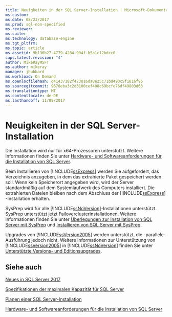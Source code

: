 ```yaml
---
title: Neuigkeiten in der SQL Server-Installation | Microsoft-Dokumentation
ms.custom: 
ms.date: 08/23/2017
ms.prod: sql-non-specified
ms.reviewer: 
ms.suite: 
ms.technology: database-engine
ms.tgt_pltfrm: 
ms.topic: article
ms.assetid: 9b136b27-4779-4284-904f-b5a1c12bdcc0
caps.latest.revision: "4"
author: MikeRayMSFT
ms.author: mikeray
manager: jhubbard
ms.workload: On Demand
ms.openlocfilehash: d41437182f423016da8e25c71bd493c5f1816f95
ms.sourcegitcommit: 9678eba3c2d3100cef408c69bcfe76df49803d63
ms.translationtype: MT
ms.contentlocale: de-DE
ms.lasthandoff: 11/09/2017
---
```

# <a name="what39s-new-in-sql-server-installation"></a>Neuigkeiten in der SQL Server-Installation

 Die Installation wird nur für x64-Prozessoren unterstützt. Weitere Informationen finden Sie unter [Hardware- und Softwareanforderungen für die Installation von SQL Server](../../sql-server/install/hardware-and-software-requirements-for-installing-sql-server.md).
  
 Beim Installieren von [!INCLUDE[ssExpress](../../includes/ssexpress-md.md)] werden Sie aufgefordert, das Verzeichnis anzugeben, in dem das extrahierte Paket gespeichert werden soll. Wenn kein Speicherort angegeben wird, wird der Server standardmäßig auf dem Systemlaufwerk des Computers installiert. Die extrahierten Dateien bleiben nach dem Abschluss der [!INCLUDE[ssExpress](../../includes/ssexpress-md.md)] -Installation erhalten.  
  
 SysPrep wird für alle [!INCLUDE[ssNoVersion](../../includes/ssnoversion-md.md)]-Installationen unterstützt. SysPrep unterstützt jetzt Failoverclusterinstallationen. Weitere Informationen finden Sie unter [Überlegungen zur Installation von SQL Server mit SysPrep](../../database-engine/install-windows/considerations-for-installing-sql-server-using-sysprep.md) und [Installieren von SQL Server mit SysPrep](../../database-engine/install-windows/install-sql-server-using-sysprep.md).  
  
 Upgrades von [!INCLUDE[ssVersion2005](../../includes/ssversion2005-md.md)] werden unterstützt, die \-parallele\- Ausführung jedoch nicht. Weitere Informationen zur Unterstützung von [!INCLUDE[ssVersion2005](../../includes/ssversion2005-md.md)] in [!INCLUDE[ssNoVersion](../../includes/ssnoversion-md.md)] finden Sie unter [Unterstützte Versions- und Editionsupgrades](../../database-engine/install-windows/supported-version-and-edition-upgrades.md).  
 
  
## <a name="see-also"></a>Siehe auch  
[Neues in SQL Server 2017](../../sql-server/what-s-new-in-sql-server-2017.md)

[Spezifikationen der maximalen Kapazität für SQL Server](../../sql-server/maximum-capacity-specifications-for-sql-server.md)   

[Planen einer SQL Server-Installation](../../sql-server/install/planning-a-sql-server-installation.md)   

[Hardware- und Softwareanforderungen für die Installation von SQL Server](../../sql-server/install/hardware-and-software-requirements-for-installing-sql-server.md)  
  
